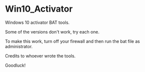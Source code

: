 # Win10_Activator
Windows 10 activator BAT tools.

Some of the versions don't work, try each one.

To make this work, turn off your firewall and then run the bat file as administrator.

Credits to whoever wrote the tools.

Goodluck!
